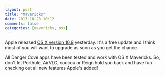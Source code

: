 ```yaml
---
layout: post
title: "Mavericks"
date: 2013-10-23 10:12
comments: false
categories: [mavericks, osx]
---
```


Apple released [OS X version 10.9](https://itunes.apple.com/app/os-x-mavericks/id675248567) yesterday. It's a free update and I think
most of you will want to upgrade as soon as you get the chance.

All Danger Cove apps have been tested and work with OS X Mavericks. So, don't let 
Porthole, AirVLC, coucou or Reign hold you back and have fun checking out all new 
features Apple's added!